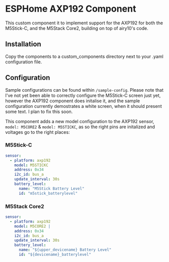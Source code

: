 # ESPHome AXP192 Component

This custom component it to implement support for the AXP192 for both the M5Stick-C, and the M5Stack Core2, building on top of airy10's code. 

## Installation

Copy the components to a custom_components directory next to your .yaml configuration file.

## Configuration

Sample configurations can be found within `/sample-config`. Please note that I've not yet been able to correctly configure the M5Stick-C screen just yet, however the AXP192 component does initalise it, and the sample configuration currently demostrates a white screen, when it should present some text. I plan to fix this soon. 

This component adds a new model configuration to the AXP192 sensor, `model: M5CORE2` & `model: M5STICKC`, as so the right pins are initalized and voltages go to the right places:

### M5Stick-C

```yaml
sensor:
  - platform: axp192
    model: M5STICKC
    address: 0x34
    i2c_id: bus_a
    update_interval: 30s
    battery_level:
      name: "M5Stick Battery Level"
      id: "m5stick_batterylevel"
```

### M5Stack Core2

```yaml
sensor:
  - platform: axp192
    model: M5CORE2 |
    address: 0x34
    i2c_id: bus_a
    update_interval: 30s
    battery_level:
      name: "${upper_devicename} Battery Level"
      id: "${devicename}_batterylevel"
```